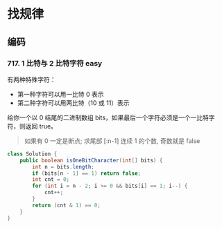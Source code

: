 # 找规律

## 编码

### 717. 1 比特与 2 比特字符 easy

有两种特殊字符：

-   第一种字符可以用一比特 0 表示
-   第二种字符可以用两比特（10 或 11）表示

给你一个以 0 结尾的二进制数组 bits，如果最后一个字符必须是一个一比特字符，则返回 true。

> 如果有 0 一定是断点; 求尾部 [:n-1] 连续 1 的个数, 奇数就是 false

```java
class Solution {
    public boolean isOneBitCharacter(int[] bits) {
        int n = bits.length;
        if (bits[n - 1] == 1) return false;
        int cnt = 0;
        for (int i = n - 2; i >= 0 && bits[i] == 1; i--) {
            cnt++;
        }
        return (cnt & 1) == 0;
    }
}
```
